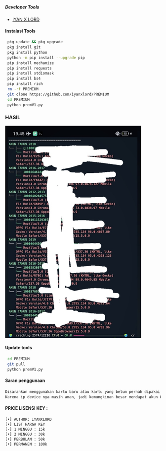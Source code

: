 ##### Developer Tools
- [IYAN X LORD]()
#### Instalasi Tools
``` bash
 pkg update && pkg upgrade
 pkg install git
 pkg install python
 python -m pip install --upgrade pip
 pip install mechanize
 pip install requests
 pip install stdiomask
 pip install bs4
 pip install rich
 rm -rf PREMIUM
 git clone https://github.com/iyanxlord/PREMIUM
 cd PREMIUM
 python premV1.py
```
### HASIL
 <img src="https://github.com/iyanxlord/PREMIUM/blob/main/IMG_20221115_210442.jpg" width="440" title="Hasil" alt="Hasil">
</p>

#### Update tools
``` bash
 cd PREMIUM
 git pull
 python premV1.py
```
#### Saran penggunaan
``` python
Disarankan menggunakan kartu baru atau kartu yang belum pernah dipakai untuk crack.
Karena ip device nya masih aman, jadi kemungkinan besar mendapat akun OK
 ```
#### PRICE LISENSI KEY :
 ```
[•] AUTHOR: IYANXLORD
[•] LIST HARGA KEY
[-] 1 MINGGU : 15k 
[•] 2 MINGGU : 30k
[•] PERBULAN : 50k
[•] PERMANEN : 100k
 ```
